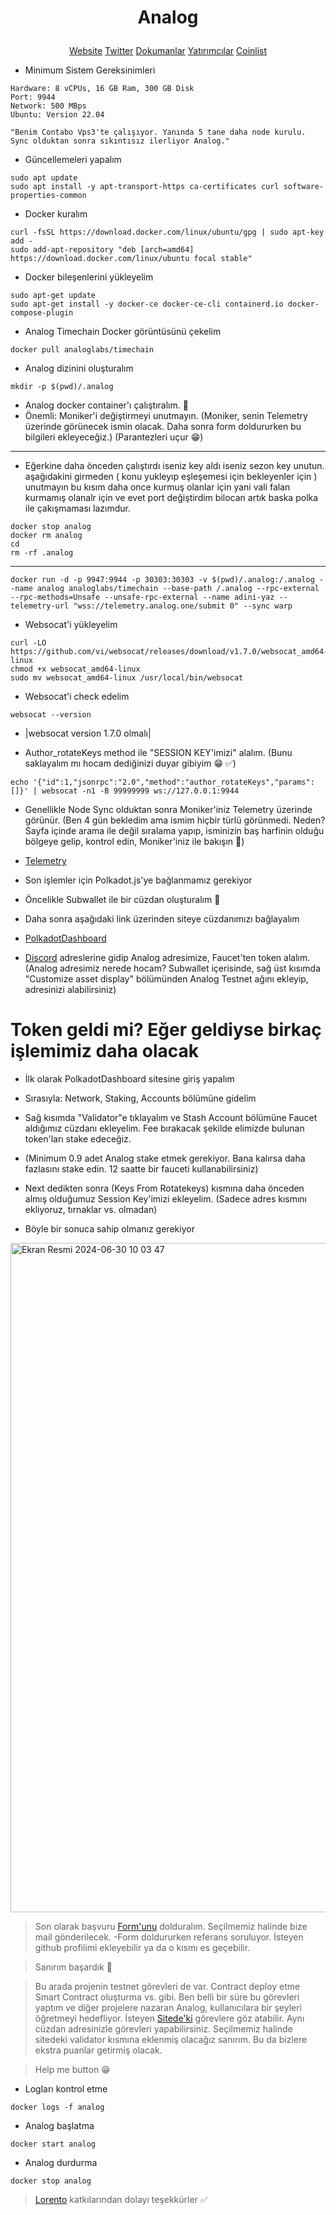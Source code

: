 <p align="center">
</p>
<h1>
<p align="center"> Analog </p>
</h1>

<p align="center">
  <a href="https://www.analog.one/">Website</a> 
  <a href="https://x.com/OneAnalog">Twitter</a> 
  <a href="https://docs.analog.one/documentation/node-operators/running-a-timechain-node/">Dokumanlar</a> 
  <a href="https://cryptorank.io/ico/analog#funding-rounds/">Yatırımcılar</a>
  <a href="https://coinlist.co/analog-testnet?utm_source=dashboard&utm_medium=web&utm_campaign=analog+testnet/">Coinlist</a>
</p>



* Minimum Sistem Gereksinimleri

```console
Hardware: 8 vCPUs, 16 GB Ram, 300 GB Disk
Port: 9944
Network: 500 MBps
Ubuntu: Version 22.04

"Benim Contabo Vps3'te çalışıyor. Yanında 5 tane daha node kurulu. Sync olduktan sonra sıkıntısız ilerliyor Analog."
```


* Güncellemeleri yapalım

```console
sudo apt update
sudo apt install -y apt-transport-https ca-certificates curl software-properties-common
```

* Docker kuralım

```console
curl -fsSL https://download.docker.com/linux/ubuntu/gpg | sudo apt-key add -
sudo add-apt-repository "deb [arch=amd64] https://download.docker.com/linux/ubuntu focal stable"
```

* Docker bileşenlerini yükleyelim

```console
sudo apt-get update
sudo apt-get install -y docker-ce docker-ce-cli containerd.io docker-compose-plugin
```

* Analog Timechain Docker görüntüsünü çekelim

```console
docker pull analoglabs/timechain
```

* Analog dizinini oluşturalım
```console
mkdir -p $(pwd)/.analog
```

* Analog docker container'ı çalıştıralım. 🐅
* Önemli: Moniker'i değiştirmeyi unutmayın. (Moniker, senin Telemetry üzerinde görünecek ismin olacak. Daha sonra form doldururken bu bilgileri ekleyeceğiz.) (Parantezleri uçur 😁) 
----------------------------------------------------
* Eğerkine daha önceden çalıştırdı iseniz key aldı iseniz sezon key unutun. aşağıdakini girmeden ( konu yukleyıp eşleşemesi için bekleyenler için ) unutmayın bu kısım daha once kurmuş olanlar için yani vali falan kurmamış olanalr için ve evet port değiştirdim bilocan artık baska polka ile çakışmaması lazımdur.
```
docker stop analog
docker rm analog
cd
rm -rf .analog
```
------------------------------------
```console
docker run -d -p 9947:9944 -p 30303:30303 -v $(pwd)/.analog:/.analog --name analog analoglabs/timechain --base-path /.analog --rpc-external --rpc-methods=Unsafe --unsafe-rpc-external --name adini-yaz --telemetry-url "wss://telemetry.analog.one/submit 0" --sync warp
```


* Websocat'i yükleyelim

```console
curl -LO https://github.com/vi/websocat/releases/download/v1.7.0/websocat_amd64-linux
chmod +x websocat_amd64-linux
sudo mv websocat_amd64-linux /usr/local/bin/websocat
```

* Websocat'i check edelim

```console
websocat --version
```

* |websocat version 1.7.0 olmalı|

* Author_rotateKeys method ile "SESSION KEY'imizi" alalım. (Bunu saklayalım mı hocam dediğinizi duyar gibiyim 😁 ✅)


```console
echo '{"id":1,"jsonrpc":"2.0","method":"author_rotateKeys","params":[]}' | websocat -n1 -B 99999999 ws://127.0.0.1:9944
```


* Genellikle Node Sync olduktan sonra Moniker'iniz Telemetry üzerinde görünür. (Ben 4 gün bekledim ama ismim hiçbir türlü görünmedi. Neden? Sayfa içinde arama ile değil sıralama yapıp, isminizin baş harfinin olduğu bölgeye gelip, kontrol edin, Moniker'iniz ile bakışın 🐅) 

* [Telemetry](https://telemetry.analog.one/)




* Son işlemler için Polkadot.js'ye bağlanmamız gerekiyor
* Öncelikle Subwallet ile bir cüzdan oluşturalım 🐅
* Daha sonra aşağıdaki link üzerinden siteye cüzdanımızı bağlayalım
* [PolkadotDashboard](https://polkadot.js.org/apps/?rpc=wss%3A%2F%2Frpc.testnet.analog.one###/accounts/)
* [Discord](https://discord.com/invite/analog/) adreslerine gidip Analog adresimize, Faucet'ten token alalım. (Analog adresimiz nerede hocam? Subwallet içerisinde, sağ üst kısımda "Customize asset display" bölümünden Analog Testnet ağını ekleyip, adresinizi alabilirsiniz)


# Token geldi mi? Eğer geldiyse birkaç işlemimiz daha olacak

* İlk olarak PolkadotDashboard sitesine giriş yapalım
* Sırasıyla: Network, Staking, Accounts bölümüne gidelim
* Sağ kısımda "Validator"e tıklayalım ve Stash Account bölümüne Faucet aldığımız cüzdanı ekleyelim. Fee bırakacak şekilde elimizde bulunan token'ları stake edeceğiz.
* (Minimum 0.9 adet Analog stake etmek gerekiyor. Bana kalırsa daha fazlasını stake edin. 12 saatte bir fauceti kullanabilirsiniz)
* Next dedikten sonra (Keys From Rotatekeys) kısmına daha önceden almış olduğumuz Session Key'imizi ekleyelim. (Sadece adres kısmını ekliyoruz, tırnaklar vs. olmadan)


* Böyle bir sonuca sahip olmanız gerekiyor
<img width="1071" alt="Ekran Resmi 2024-06-30 10 03 47" src="https://github.com/kaplanbitcoin1/Analog-Node/assets/98455323/72228575-41e5-4ffa-9e73-b9108c0e5cd1">


> Son olarak başvuru [Form'unu](https://l5d87lam6fy.typeform.com/to/kwlADm6U/) dolduralım. Seçilmemiz halinde bize mail gönderilecek. -Form doldururken referans soruluyor. İsteyen github profilimi ekleyebilir ya da o kısmı es geçebilir. 


> Sanırım başardık 🐅


> Bu arada projenin testnet görevleri de var. Contract deploy etme Smart Contract oluşturma vs. gibi. Ben belli bir süre bu görevleri yaptım ve diğer projelere nazaran Analog, kullanıcılara bir şeyleri öğretmeyi hedefliyor. İsteyen [Sitede'ki](https://testnet.analog.one/#/quests/) görevlere göz atabilir. Aynı cüzdan adresinizle görevleri yapabilirsiniz. Seçilmemiz halinde sitedeki validator kısmına eklenmiş olacağız sanırım. Bu da bizlere ekstra puanlar getirmiş olacak.  


> Help me button 😁

* Logları kontrol etme
  
```console
docker logs -f analog
```
* Analog başlatma
```console
docker start analog
```
* Analog durdurma
```console
docker stop analog
```

> [Lorento](https://github.com/Lorento34/) katkılarından dolayı teşekkürler ✅
